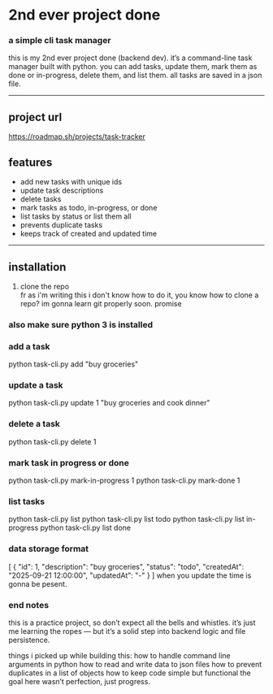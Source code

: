 # 2nd ever project done   
### a simple cli task manager  

this is my 2nd ever project done (backend dev). it’s a command-line task manager built with python. you can add tasks, update them, mark them as done or in-progress, delete them, and list them. all tasks are saved in a json file.  

---
## project url
<https://roadmap.sh/projects/task-tracker>

## features  
- add new tasks with unique ids  
- update task descriptions  
- delete tasks  
- mark tasks as todo, in-progress, or done  
- list tasks by status or list them all  
- prevents duplicate tasks  
- keeps track of created and updated time  

---

## installation  
1. clone the repo  
fr as i'm writing this i don't know how to do it, you know how to clone a repo?
im gonna learn git properly soon. promise

### also make sure python 3 is installed

### add a task
python task-cli.py add "buy groceries"

### update a task
python task-cli.py update 1 "buy groceries and cook dinner"

### delete a task
python task-cli.py delete 1

### mark task in progress or done
python task-cli.py mark-in-progress 1
python task-cli.py mark-done 1

### list tasks
python task-cli.py list
python task-cli.py list todo
python task-cli.py list in-progress
python task-cli.py list done

### data storage format
[
  {
    "id": 1,
    "description": "buy groceries",
    "status": "todo",
    "createdAt": "2025-09-21 12:00:00",
    "updatedAt": "-"
  }
]
when you update the time is gonna be pesent.

### end notes

this is a practice project, so don’t expect all the bells and whistles. it’s just me learning the ropes — but it’s a solid step into backend logic and file persistence.

things i picked up while building this:
how to handle command line arguments in python
how to read and write data to json files
how to prevent duplicates in a list of objects
how to keep code simple but functional
the goal here wasn’t perfection, just progress.
